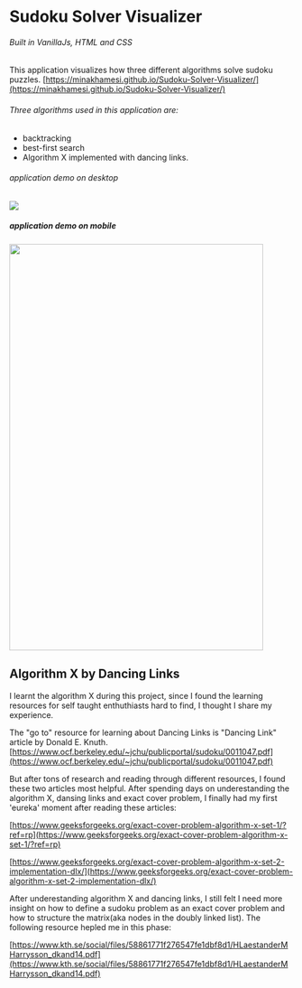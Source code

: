 # Sudoku Solver Visualizer

###### Built in VanillaJs, HTML and CSS

This application visualizes how three different algorithms solve sudoku puzzles.
[https://minakhamesi.github.io/Sudoku-Solver-Visualizer/](https://minakhamesi.github.io/Sudoku-Solver-Visualizer/)

###### Three algorithms used in this application are:
 * backtracking
 * best-first search
 * Algorithm X implemented with dancing links.

###### application demo on desktop
![](desktop.gif)

##### application demo on mobile 

<img src="mobile.gif" width="450" height="720"/>

## Algorithm X by Dancing Links

I learnt the algorithm X during this project, since I found the learning resources for self taught enthuthiasts hard to find, I thought I share my experience.

The "go to" resource for learning about Dancing Links is "Dancing Link" article by Donald E. Knuth.
[https://www.ocf.berkeley.edu/~jchu/publicportal/sudoku/0011047.pdf](https://www.ocf.berkeley.edu/~jchu/publicportal/sudoku/0011047.pdf)

But after tons of research and reading through different resources, I found these two articles most helpful. After spending days on underestanding the algorithm X, dansing links and exact cover problem, I finally had my first 'eureka' moment after reading these articles:

[https://www.geeksforgeeks.org/exact-cover-problem-algorithm-x-set-1/?ref=rp](https://www.geeksforgeeks.org/exact-cover-problem-algorithm-x-set-1/?ref=rp)

[https://www.geeksforgeeks.org/exact-cover-problem-algorithm-x-set-2-implementation-dlx/](https://www.geeksforgeeks.org/exact-cover-problem-algorithm-x-set-2-implementation-dlx/)

After underestanding algorithm X and dancing links, I still felt I need more insight on how to define a sudoku problem as an exact cover problem and how to structure the matrix(aka nodes in the doubly linked list). The following resource hepled me in this phase:

[https://www.kth.se/social/files/58861771f276547fe1dbf8d1/HLaestanderMHarrysson_dkand14.pdf](https://www.kth.se/social/files/58861771f276547fe1dbf8d1/HLaestanderMHarrysson_dkand14.pdf)

